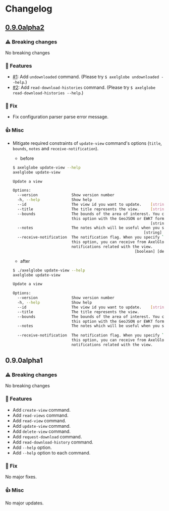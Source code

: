 # Changelog

## [0.9.0alpha2](https://github.com/Axelspace/axelglobe-cli/milestone/1?closed=1)

### :warning: Breaking changes

 No breaking changes

### :tada: Features

- [#1](https://github.com/Axelspace/axelglobe-cli/issues/1): Add `undownloaded` command. (Please try `$ axelglobe undownloaded --help`.)
- [#2](https://github.com/Axelspace/axelglobe-cli/issues/2): Add `read-download-histories` command. (Please try `$ axelglobe read-download-histories --help`.)

### :wrench: Fix

- Fix configuration parser parse error message.

### :+1: Misc

- Mitigate required constraints of `update-view` command's options (`title`, `bounds`, `notes` and `receive-notification`).
  - before

  ```bash
  $ axelglobe update-view --help
  axelglobe update-view
  
  Update a view
  
  Options:
    --version               Show version number                          [boolean]                                                
    -h, --help              Show help                                    [boolean]                                                
    --id                    The view id you want to update.    [string] [required]                                                
    --title                 The title represents the view.     [string] [required]                                                
    --bounds                The bounds of the area of interest. You can specify                                                   
                            this option with the GeoJSON or EWKT format.                                                          
                                                               [string] [required]                                                
    --notes                 The notes which will be useful when you see the view.                                                 
                                                            [string] [default: ""]                                                
    --receive-notification  The notification flag. When you specify `true` for                                                    
                            this option, you can receive from AxelGlobe some                                                      
                            notifications related with the view.
                                                        [boolean] [default: false]                                                
  ```

  - after

  ```bash
  $ ./axelglobe update-view --help
  axelglobe update-view
  
  Update a view
  
  Options:
    --version               Show version number                          [boolean]                                                
    -h, --help              Show help                                    [boolean]                                                
    --id                    The view id you want to update.    [string] [required]                                                
    --title                 The title represents the view.                [string]                                                
    --bounds                The bounds of the area of interest. You can specify                                                   
                            this option with the GeoJSON or EWKT format.  [string]                                                
    --notes                 The notes which will be useful when you see the view.                                                 
                                                                          [string]                                                
    --receive-notification  The notification flag. When you specify `true` for                                                    
                            this option, you can receive from AxelGlobe some                                                      
                            notifications related with the view.         [boolean]                                                
  ```

## 0.9.0alpha1

### :warning: Breaking changes

 No breaking changes

### :tada: Features

- Add `create-view` command.
- Add `read-views` command.
- Add `read-view` command.
- Add `update-view` command.
- Add `delete-view` command.
- Add `request-download` command.
- Add `read-download-history` command.
- Add `--help` option.
- Add `--help` option to each command.

### :wrench: Fix

 No major fixes.

### :+1: Misc

 No major updates.
